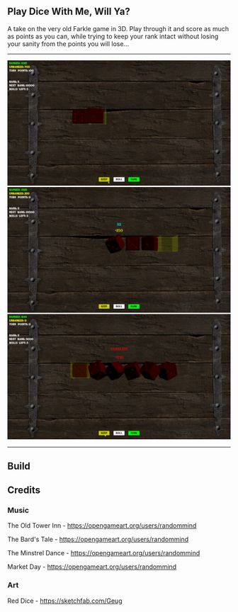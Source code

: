 ## Play Dice With Me, Will Ya?

A take on the very old Farkle game in 3D. Play through it and score as much as points as you can, while trying to keep your rank intact without losing your sanity from the points you will lose...

---

![screenshot](https://github.com/FrodoAlaska/DiceWillYa/blob/master/assets/screenshot_1.png) 
![screenshot](https://github.com/FrodoAlaska/DiceWillYa/blob/master/assets/screenshot_2.png) 
![screenshot](https://github.com/FrodoAlaska/DiceWillYa/blob/master/assets/screenshot_3.png) 

---

## Build 

## Credits

### Music 

The Old Tower Inn - https://opengameart.org/users/randommind

The Bard's Tale - https://opengameart.org/users/randommind

The Minstrel Dance - https://opengameart.org/users/randommind

Market Day - https://opengameart.org/users/randommind

### Art 

Red Dice - https://sketchfab.com/Geug
